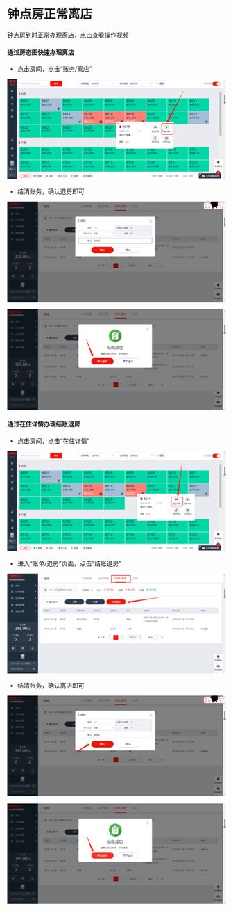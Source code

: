 # 钟点房正常离店

钟点房到时正常办理离店，[点击查看操作视频](http://crs-pms-vidio.oss-cn-beijing.aliyuncs.com/%E9%92%9F%E7%82%B9%E6%88%BF%E9%80%80%E6%88%BF.mp4)

#### 通过房态图快速办理离店

* 点击房间，点击“账务/离店”

![](../../../.gitbook/assets/image%20%28361%29.png)

* 结清账务，确认退房即可

![](../../../.gitbook/assets/image%20%281092%29.png)

![](../../../.gitbook/assets/image%20%28870%29.png)

#### 通过在住详情办理结账退房

* 点击房间，点击“在住详情”

![](../../../.gitbook/assets/image%20%28855%29.png)

* 进入“账单/退房”页面，点击“结账退房”

![](../../../.gitbook/assets/image%20%28951%29.png)

* 结清账务，确认离店即可

![](../../../.gitbook/assets/image%20%2832%29.png)

![](../../../.gitbook/assets/image%20%28862%29.png)





